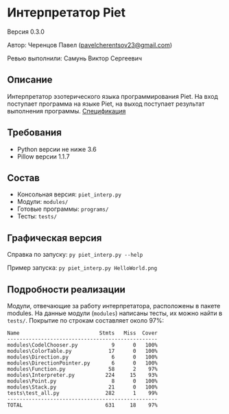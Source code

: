 # Интерпретатор Piet
Версия 0.3.0

Автор: Черенцов Павел (pavelcherentsov23@gmail.com)

Ревью выполнили: Самунь Виктор Сергеевич


## Описание
Интерпретатор эзотерического языка программирования Piet. На вход поступает 
программа на языке Piet, на выход поступает результат выполнения программы.
[Спецификация](http://www.dangermouse.net/esoteric/piet.html)

## Требования
* Python версии не ниже 3.6
* Pillow версии 1.1.7


## Состав
* Консольная версия: `piet_interp.py`
* Модули: `modules/`
* Готовые программы: `programs/`
* Тесты: `tests/` 


## Графическая версия
Справка по запуску: `py piet_interp.py --help`

Пример запуска: `py piet_interp.py HelloWorld.png`


## Подробности реализации
Модули, отвечающие за работу интерпретатора, расположены в пакете modules.
На данные модули (`modules`) написаны тесты, их можно найти в `tests/`.
Покрытие по строкам составляет около 97%:

    Name                          Stmts   Miss  Cover
    -------------------------------------------------
    modules\CodelChooser.py           9      0   100%
    modules\ColorTable.py            17      0   100%
    modules\Direction.py              6      0   100%
    modules\DirectionPointer.py       6      0   100%
    modules\Function.py              58      2    97%
    modules\Interpreter.py          224     15    93%
    modules\Point.py                  8      0   100%
    modules\Stack.py                 21      0   100%
    tests\test_all.py               282      1    99%
    -------------------------------------------------
    TOTAL                           631     18    97%


    
    
    
    
